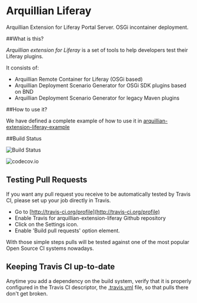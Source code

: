# Arquillian Liferay
Arquillian Extension for Liferay Portal Server. OSGi incontainer deployment.

##What is this?

*Arquillian extension for Liferay* is a set of tools to help developers test their Liferay plugins.

It consists of:

* Arquillian Remote Container for Liferay (OSGi based)
* Arquillian Deployment Scenario Generator for OSGi SDK plugins based on BND
* Arquillian Deployment Scenario Generator for legacy Maven plugins

##How to use it?

We have defined a complete example of how to use it in [arquillian-extension-liferay-example](arquillian-extension-liferay-example/README.md)

##Build Status

![Build Status](https://travis-ci.org/liferay-labs/arquillian-liferay.svg?branch=master)

![codecov.io](https://codecov.io/github/arquillian/arquillian-extension-liferay/coverage.svg?branch=master)

## Testing Pull Requests
If you want any pull request you receive to be automatically tested by Travis CI, please set up your job directly in Travis.

- Go to [http://travis-ci.org/profile](http://travis-ci.org/profile)
- Enable Travis for arquillian-extension-liferay Github repository
- Click on the Settings icon.
- Enable 'Build pull requests' option element.

With those simple steps pulls will be tested against one of the most popular Open Source CI systems nowadays.

## Keeping Travis CI up-to-date
Anytime you add a dependency on the build system, verify that it is properly configured in the Travis CI descriptor, the [.travis.yml](.travis.yml) file, so that pulls there don't get broken.